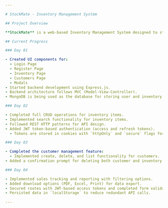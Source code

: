 ```yaml
---

# StockMate - Inventory Management System

## Project Overview

**StockMate** is a web-based Inventory Management System designed to streamline inventory operations and task assignments. The system provides user authentication, inventory management with CRUD functionalities, sales tracking, and comprehensive reports. Users can easily search for inventory items, manage customer information, record sales, and generate reports for items, sales, and customer transactions. Data export options are provided, including printing, Excel, PDF, and email.

## Current Progress

### Day 01

- Created UI components for:
  - Login Page
  - Register Page
  - Inventory Page
  - Customers Page
  - Modals
- Started backend development using Express.js.
- Backend architecture follows MVC (Model-View-Controller).
- MongoDB is being used as the database for storing user and inventory data.

### Day 02

- Completed full CRUD operations for inventory items.
- Implemented search functionality for inventory items.
- Followed REST HTTP patterns for API design.
- Added JWT token-based authentication (access and refresh tokens).
  - Tokens are stored in cookies with `httpOnly` and `secure` flags for improved security.

### Day 03

- Completed the customer management feature:
  - Implemented create, delete, and list functionality for customers.
- Added a confirmation prompt for deleting both customer and inventory data to prevent accidental deletions.

### Day 04

- Implemented sales tracking and reporting with filtering options.
- Added download options (PDF, Excel, Print) for data export.
- Secured routes with JWT-based access tokens and completed form validation.
- Persisted data in `localStorage` to reduce redundant API calls.
  
---
```

